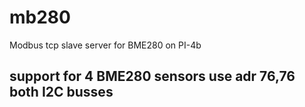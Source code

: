 # mb280
Modbus tcp slave server for BME280 on PI-4b
## support for 4 BME280 sensors use adr 76,76 both I2C busses

